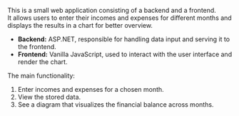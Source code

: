 This is a small web application consisting of a backend and a frontend.  
It allows users to enter their incomes and expenses for different months and displays the results in a chart for better overview.

- **Backend:** ASP.NET, responsible for handling data input and serving it to the frontend.  
- **Frontend:** Vanilla JavaScript, used to interact with the user interface and render the chart.  

The main functionality:
1. Enter incomes and expenses for a chosen month.  
2. View the stored data.  
3. See a diagram that visualizes the financial balance across months. 
